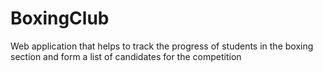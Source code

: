 # BoxingClub

Web application that helps to track the progress of students in the boxing section and form a list of candidates for the competition